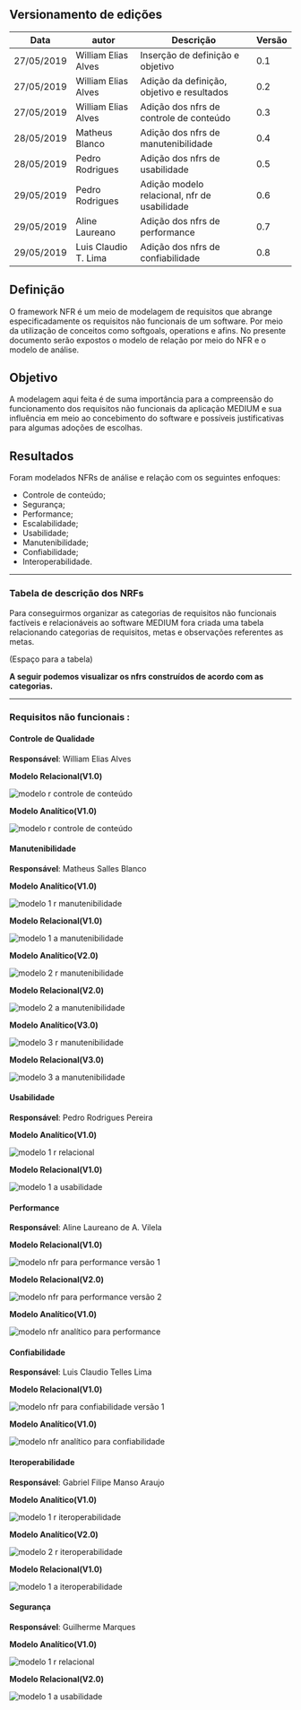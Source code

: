## Versionamento de edições
| Data           | autor                | Descrição                           |Versão|
|----------------|----------------------|-------------------------------------|------|
|   27/05/2019   | William Elias Alves  | Inserção de definição e objetivo | 0.1  |
|   27/05/2019   | William Elias Alves  | Adição da definição, objetivo e resultados | 0.2  |
|   27/05/2019   | William Elias Alves  | Adição dos nfrs de controle de conteúdo | 0.3  |
|   28/05/2019   | Matheus Blanco  | Adição dos nfrs de manutenibilidade | 0.4  |
|   28/05/2019   | Pedro Rodrigues  | Adição dos nfrs de usabilidade | 0.5  |
|   29/05/2019   | Pedro Rodrigues  | Adição modelo relacional, nfr de usabilidade | 0.6  |
|   29/05/2019   | Aline Laureano  | Adição dos nfrs de performance | 0.7  |
|   29/05/2019   | Luis Claudio T. Lima  | Adição dos nfrs de confiabilidade | 0.8  |

## Definição

O framework NFR é um meio de modelagem de requisitos que abrange especificadamente os requisitos não funcionais de um software. Por meio da utilização de conceitos como softgoals, operations e afins.
No presente documento serão expostos o modelo de relação por meio do NFR e o modelo de análise.

## Objetivo

A modelagem aqui feita é de suma importância para a compreensão do funcionamento dos requisitos não funcionais da aplicação MEDIUM e sua influência em meio ao concebimento do software e possíveis justificativas para algumas adoções de escolhas.


## Resultados

Foram modelados NFRs de análise e relação com os seguintes enfoques:

* Controle de conteúdo;
* Segurança;
* Performance;
* Escalabilidade;
* Usabilidade;
* Manutenibilidade;
* Confiabilidade;
* Interoperabilidade.

***
### Tabela de descrição dos NRFs

Para conseguirmos organizar as categorias de requisitos não funcionais factíveis e relacionáveis ao software MEDIUM fora criada uma tabela relacionando categorias de requisitos, metas e observações referentes as metas.

(Espaço para a tabela)

**A seguir podemos visualizar os nfrs construídos de acordo com as categorias.**

***

### Requisitos não funcionais :

#### Controle de Qualidade

**Responsável**: William Elias Alves

**Modelo Relacional(V1.0)**

![modelo r controle de conteúdo](nfrs/publicacao_relacao.jpg)

**Modelo Analítico(V1.0)**

![modelo r controle de conteúdo](nfrs/publicacao_analise.jpg)

#### Manutenibilidade

**Responsável**: Matheus Salles Blanco

**Modelo Analítico(V1.0)**

![modelo 1 r manutenibilidade](nfrs/nfr_blanco_manutenibilidade-1-.png)

**Modelo Relacional(V1.0)**

![modelo 1 a manutenibilidade](nfrs/analise_nfr_blanco_manutenibilidade-1-.png)

**Modelo Analítico(V2.0)**

![modelo 2 r manutenibilidade](nfrs/nfr_blanco_manutenibilidade-2-.png)

**Modelo Relacional(V2.0)**

![modelo 2 a manutenibilidade](nfrs/analise_nfr_blanco_manutenibilidade-2-.png)

**Modelo Analítico(V3.0)**

![modelo 3 r manutenibilidade](nfrs/nfr_blanco_manutenibilidade-3-.png)

**Modelo Relacional(V3.0)**

![modelo 3 a manutenibilidade](nfrs/analise_nfr_blanco_manutenibilidade-3-.png)

#### Usabilidade

**Responsável**: Pedro Rodrigues Pereira

**Modelo Analítico(V1.0)**

![modelo 1 r relacional](nfrs/relacional_nfr_pedro_usabilidade.jpg)

**Modelo Relacional(V1.0)**

![modelo 1 a usabilidade](nfrs/nfr_pedro_usabilidade.jpg)

#### Performance

**Responsável**: Aline Laureano de A. Vilela

**Modelo Relacional(V1.0)**

![modelo nfr para performance versão 1](nfrs/nfr_aline_performance-modelo_V1.png)

**Modelo Relacional(V2.0)**

![modelo nfr para performance versão 2](nfrs/nfr_aline_performance-modelo_V2.png)


**Modelo Analítico(V1.0)**

![modelo nfr analítico para performance](nfrs/nfr_aline_performance-analise.png)

#### Confiabilidade

**Responsável**: Luis Claudio Telles Lima

**Modelo Relacional(V1.0)**

![modelo nfr para confiabilidade versão 1](nfrs/nfr_confiabilidade-LuisClaudio.png)

**Modelo Analítico(V1.0)**

![modelo nfr analítico para confiabilidade](nfrs/analise_nfr_confiabilidade-LuisClaudio.png)

#### Iteroperabilidade

**Responsável**: Gabriel Filipe Manso Araujo

**Modelo Analítico(V1.0)**

![modelo 1 r iteroperabilidade](nfrs/nfr_gabriel_iteroperabilidade_v1.png)

**Modelo Analítico(V2.0)**

![modelo 2 r iteroperabilidade](nfrs/nfr_gabriel_iteroperabilidade_v2.png)

**Modelo Relacional(V1.0)**

![modelo 1 a iteroperabilidade](nfrs/nfr_gabriel_iteroperabilidade_semobs.png)

#### Segurança

**Responsável**: Guilherme Marques

**Modelo Analítico(V1.0)**

![modelo 1 r relacional](nfrs/nfr_guilherme_seguranca_2_analise.png)

**Modelo Relacional(V2.0)**

![modelo 1 a usabilidade](nfrs/nfr_guilherme_seguranca_2.png)